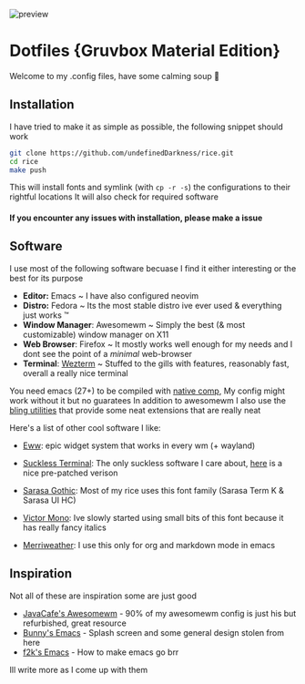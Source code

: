 ![preview](https://i.ibb.co/7Kpcvs6/1623168394.png)

# Dotfiles {Gruvbox Material Edition}
Welcome to my .config files, have some calming soup 🍲

## Installation
I have tried to make it as simple as possible, the following snippet should work
```sh
git clone https://github.com/undefinedDarkness/rice.git
cd rice
make push
```
This will install fonts and symlink (with `cp -r -s`) the configurations to their rightful locations
It will also check for required software

#### If you encounter any issues with installation, please make a issue 

## Software
I use most of the following software becuase I find it either interesting or the best for its purpose
- **Editor:** Emacs ~ I have also configured neovim
- **Distro:** Fedora ~ Its the most stable distro ive ever used & everything just works ™️ 
- **Window Manager**: Awesomewm ~ Simply the best (& most customizable) window manager on X11
- **Web Browser**: Firefox ~ It mostly works well enough for my needs and I dont see the point of a *minimal* web-browser
- **Terminal**: [Wezterm](https://wezfurlong.org/wezterm/index.html) ~ Stuffed to the gills with features, reasonably fast, overall a really nice terminal

You need emacs (27+) to be compiled with [native comp](https://www.emacswiki.org/emacs/GccEmacs), My config might work without it but no guaratees
In addition to awesomewm I also use the [bling utilities](https://github.com/BlingCorp/bling/) that provide some neat extensions that are really neat

Here's a list of other cool software I like:
- [Eww](https://github.com/elkowar/eww/): epic widget system that works in every wm (+ wayland)
- [Suckless Terminal](https://st.suckless.org/): The only suckless software I care about, [here](https://github.com/siduck76/st) is a nice pre-patched verison

- [Sarasa Gothic](https://github.com/be5invis/Sarasa-Gothic): Most of my rice uses this font family (Sarasa Term K & Sarasa UI HC)
- [Victor Mono](https://rubjo.github.io/victor-mono/): Ive slowly started using small bits of this font because it has really fancy italics
- [Merriweather](https://fonts.google.com/specimen/Merriweather): I use this only for org and markdown mode in emacs

## Inspiration
Not all of these are inspiration some are just good

- [JavaCafe's Awesomewm](https://github.com/JavaCafe01/awedots) - 90% of my awesomewm config is just his but refurbished, great resource
- [Bunny's Emacs](https://github.com/rayes0/emacs/) - Splash screen and some general design stolen from here
- [f2k's Emacs](https://github.com/fortuneteller2k/.emacs.d/) - How to make emacs go brr

Ill write more as I come up with them
